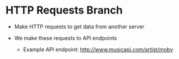 # HTTP Requests Branch

- Make HTTP requests to get data from another server

- We make these requests to API endpoints

  - Example API endpoint:
    http://www.musicapi.com/artist/moby
